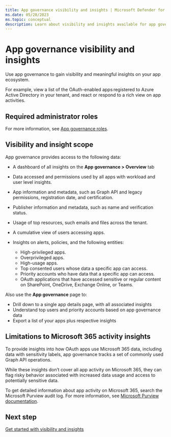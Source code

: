 ```yaml
---
title: App governance visibility and insights | Microsoft Defender for Cloud Apps
ms.date: 05/28/2023
ms.topic: conceptual
description: Learn about visibility and insights available for app governance with Microsoft Defender for Cloud Apps in Microsoft Defender XDR.
---
```


# App governance visibility and insights

Use app governance to gain visibility and meaningful insights on your app ecosystem.

For example, view a list of the OAuth-enabled apps registered to Azure Active Directory in your tenant, and react or respond to a rich view on app activities.

## Required administrator roles

For more information, see [App governance roles](app-governance-get-started.md#roles).

## Visibility and insight scope

App governance provides access to the following data:

- A dashboard of all insights on the **App governance > Overview** tab

- Data accessed and permissions used by all apps with workload and user level insights.

- App information and metadata, such as Graph API and legacy permissions, registration date, and certification.

- Publisher information and metadata, such as name and verification status.

- Usage of top resources, such emails and files across the tenant.

- A cumulative view of users accessing apps.

- Insights on alerts, policies, and the following entities:

  - High-privileged apps.
  - Overprivileged apps.
  - High-usage apps.
  - Top consented users whose data a specific app can access.
  - Priority accounts who have data that a specific app can access.
  - OAuth applications that have accessed sensitive or regular content on SharePoint, OneDrive, Exchange Online, or Teams.

Also use the **App governance** page to:

- Drill down to a single app details page, with all associated insights
- Understand top users and priority accounts based on app governance data
- Export a list of your apps plus respective insights

## Limitations to Microsoft 365 activity insights

To provide insights into how OAuth apps use Microsoft 365 data, including data with sensitivity labels, app governance tracks a set of commonly used Graph API operations. 

While these insights don’t cover all app activity on Microsoft 365, they can flag risky behavior associated with increased data usage and access to potentially sensitive data.

To get detailed information about app activity on Microsoft 365, search the Microsoft Purview audit log. For more information, see [Microsoft Purview documentation](/microsoft-365/compliance/audit-log-search).

## Next step

[Get started with visibility and insights](app-governance-visibility-insights-get-started.md)